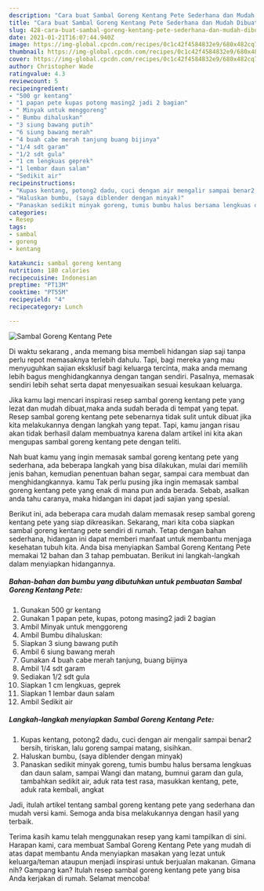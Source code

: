 ```yaml
---
description: "Cara buat Sambal Goreng Kentang Pete Sederhana dan Mudah Dibuat"
title: "Cara buat Sambal Goreng Kentang Pete Sederhana dan Mudah Dibuat"
slug: 428-cara-buat-sambal-goreng-kentang-pete-sederhana-dan-mudah-dibuat
date: 2021-01-21T16:07:44.940Z
image: https://img-global.cpcdn.com/recipes/0c1c42f4584832e9/680x482cq70/sambal-goreng-kentang-pete-foto-resep-utama.jpg
thumbnail: https://img-global.cpcdn.com/recipes/0c1c42f4584832e9/680x482cq70/sambal-goreng-kentang-pete-foto-resep-utama.jpg
cover: https://img-global.cpcdn.com/recipes/0c1c42f4584832e9/680x482cq70/sambal-goreng-kentang-pete-foto-resep-utama.jpg
author: Christopher Wade
ratingvalue: 4.3
reviewcount: 5
recipeingredient:
- "500 gr kentang"
- "1 papan pete kupas potong masing2 jadi 2 bagian"
- " Minyak untuk menggoreng"
- " Bumbu dihaluskan"
- "3 siung bawang putih"
- "6 siung bawang merah"
- "4 buah cabe merah tanjung buang bijinya"
- "1/4 sdt garam"
- "1/2 sdt gula"
- "1 cm lengkuas geprek"
- "1 lembar daun salam"
- "Sedikit air"
recipeinstructions:
- "Kupas kentang, potong2 dadu, cuci dengan air mengalir sampai benar2 bersih, tiriskan, lalu goreng sampai matang, sisihkan."
- "Haluskan bumbu, (saya diblender dengan minyak)"
- "Panaskan sedikit minyak goreng, tumis bumbu halus bersama lengkuas dan daun salam, sampai Wangi dan matang, bumnui garam dan gula, tambahkan sedikit air, aduk rata test rasa, masukkan kentang, pete, aduk rata kembali, angkat"
categories:
- Resep
tags:
- sambal
- goreng
- kentang

katakunci: sambal goreng kentang 
nutrition: 180 calories
recipecuisine: Indonesian
preptime: "PT13M"
cooktime: "PT55M"
recipeyield: "4"
recipecategory: Lunch

---
```



![Sambal Goreng Kentang Pete](https://img-global.cpcdn.com/recipes/0c1c42f4584832e9/680x482cq70/sambal-goreng-kentang-pete-foto-resep-utama.jpg)

Di waktu  sekarang , anda memang bisa membeli hidangan siap saji tanpa perlu repot memasaknya terlebih dahulu. Tapi, bagi mereka yang mau menyuguhkan sajian eksklusif bagi keluarga tercinta, maka anda memang lebih bagus menghidangkannya dengan tangan sendiri. Pasalnya, memasak sendiri lebih sehat serta dapat menyesuaikan sesuai kesukaan keluarga.

Jika kamu lagi mencari inspirasi resep sambal goreng kentang pete yang lezat dan mudah dibuat,maka anda sudah berada di tempat yang tepat. Resep sambal goreng kentang pete  sebenarnya tidak sulit untuk dibuat jika kita melakukannya dengan langkah yang tepat. Tapi, kamu jangan risau akan tidak berhasil dalam membuatnya 
karena dalam artikel ini kita akan mengupas sambal goreng kentang pete dengan teliti.  



Nah buat kamu yang ingin memasak sambal goreng kentang pete yang sederhana, ada beberapa langkah yang bisa dilakukan, mulai dari memilih jenis bahan, kemudian penentuan bahan segar, sampai cara membuat dan menghidangkannya. kamu Tak perlu pusing jika ingin memasak sambal goreng kentang pete yang enak di mana pun anda berada. Sebab, asalkan anda  tahu caranya, maka hidangan ini dapat jadi sajian yang spesial.

Berikut ini, ada beberapa cara mudah dalam memasak resep sambal goreng kentang pete yang siap dikreasikan. Sekarang, mari kita coba siapkan sambal goreng kentang pete sendiri di rumah. Tetap dengan bahan sederhana, hidangan ini dapat memberi manfaat untuk membantu menjaga kesehatan tubuh kita. Anda bisa menyiapkan Sambal Goreng Kentang Pete memakai 12 bahan dan 3 tahap pembuatan. Berikut ini langkah-langkah dalam menyiapkan hidangannya.

<!--inarticleads1-->

##### Bahan-bahan dan bumbu yang dibutuhkan untuk pembuatan Sambal Goreng Kentang Pete:

1. Gunakan 500 gr kentang
1. Gunakan 1 papan pete, kupas, potong masing2 jadi 2 bagian
1. Ambil  Minyak untuk menggoreng
1. Ambil  Bumbu dihaluskan:
1. Siapkan 3 siung bawang putih
1. Ambil 6 siung bawang merah
1. Gunakan 4 buah cabe merah tanjung, buang bijinya
1. Ambil 1/4 sdt garam
1. Sediakan 1/2 sdt gula
1. Siapkan 1 cm lengkuas, geprek
1. Siapkan 1 lembar daun salam
1. Ambil Sedikit air




<!--inarticleads2-->

##### Langkah-langkah menyiapkan Sambal Goreng Kentang Pete:

1. Kupas kentang, potong2 dadu, cuci dengan air mengalir sampai benar2 bersih, tiriskan, lalu goreng sampai matang, sisihkan.
1. Haluskan bumbu, (saya diblender dengan minyak)
1. Panaskan sedikit minyak goreng, tumis bumbu halus bersama lengkuas dan daun salam, sampai Wangi dan matang, bumnui garam dan gula, tambahkan sedikit air, aduk rata test rasa, masukkan kentang, pete, aduk rata kembali, angkat




Jadi, itulah artikel tentang  sambal goreng kentang pete  yang sederhana dan mudah versi kami. Semoga anda bisa melakukannya dengan hasil yang terbaik. 

Terima kasih kamu telah menggunakan resep yang kami tampilkan di sini. Harapan kami, cara membuat  Sambal Goreng Kentang Pete yang mudah di atas dapat membantu Anda menyiapkan masakan yang lezat untuk keluarga/teman ataupun menjadi inspirasi untuk berjualan makanan. Gimana nih? Gampang kan? Itulah resep sambal goreng kentang pete yang bisa Anda kerjakan di rumah. Selamat mencoba!

